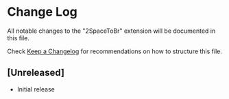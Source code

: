 # Change Log

All notable changes to the "2SpaceToBr" extension will be documented in this file.

Check [Keep a Changelog](http://keepachangelog.com/) for recommendations on how to structure this file.

## [Unreleased]

- Initial release